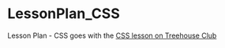 LessonPlan_CSS
==============

Lesson Plan - CSS goes with the [CSS lesson on Treehouse Club](http://teamtreehouse.com/library/treehouse-club-css)
